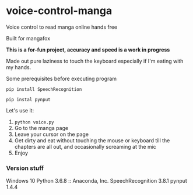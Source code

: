# voice-control-manga
Voice control to read manga online hands free

Built for mangafox

**This is a for-fun project, accuracy and speed is a work in progress**

Made out pure laziness to touch the keyboard especially if I'm eating with my hands.

Some prerequisites before executing program

`pip install SpeechRecognition`

`pip instal pynput`

Let's use it:
1. `python voice.py`
2. Go to the manga page
3. Leave your cursor on the page
4. Get dirty and eat without touching the mouse or keyboard till the chapters are all out, and occasionally screaming at the mic
5. Enjoy

### Version stuff
Windows 10
Python 3.6.8 :: Anaconda, Inc.
SpeechRecognition 3.8.1
pynput 1.4.4
